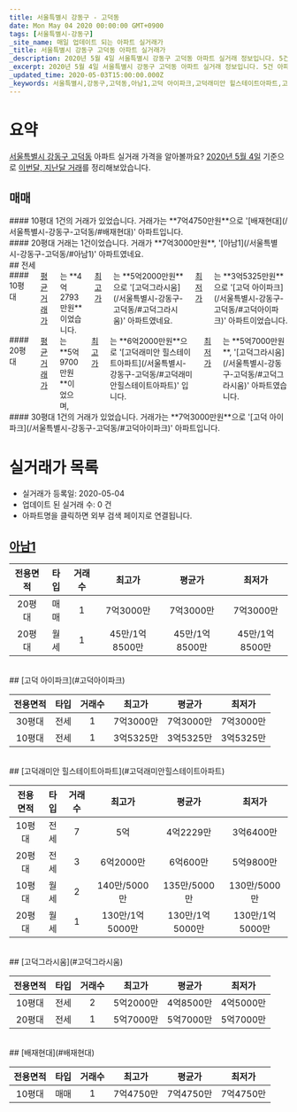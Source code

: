 ```yaml
---
title: 서울특별시 강동구 - 고덕동
date: Mon May 04 2020 00:00:00 GMT+0900
tags: [서울특별시-강동구]
_site_name: 매일 업데이트 되는 아파트 실거래가
_title: 서울특별시 강동구 고덕동 아파트 실거래가
_description: 2020년 5월 4일 서울특별시 강동구 고덕동 아파트 실거래 정보입니다. 5건 아파트 정보가 있습니다.
_excerpt: 2020년 5월 4일 서울특별시 강동구 고덕동 아파트 실거래 정보입니다. 5건 아파트 정보가 있습니다.
_updated_time: 2020-05-03T15:00:00.000Z
_keywords: 서울특별시,강동구,고덕동,아남1,고덕 아이파크,고덕래미안 힐스테이트아파트,고덕그라시움,배재현대
---
```





# 요약
<ins>서울특별시 강동구 고덕동</ins> 아파트 실거래 가격을 알아볼까요? <ins>2020년 5월 4일</ins> 기준으로 <ins>이번달, 지난달 거래</ins>를 정리해보았습니다.

## 매매
<div class="container">
<div class="six columns" markdown="1">
#### 10평대
1건의 거래가 있었습니다. 거래가는 **7억4750만원**으로 '[배재현대](/서울특별시-강동구-고덕동/#배재현대)' 아파트입니다.
</div>
<div class="six columns" markdown="1">
#### 20평대
거래는 1건이었습니다. 거래가 **7억3000만원**, '[아남1](/서울특별시-강동구-고덕동/#아남1)' 아파트였네요.
</div>
</div>
## 전세
<div class="container">
<div class="six columns" markdown="1">
#### 10평대
<ins>평균 거래가</ins>는 **4억2793만원**이었습니다. <ins>최고가</ins>는 **5억2000만원**으로 '[고덕그라시움](/서울특별시-강동구-고덕동/#고덕그라시움)' 아파트였네요. <ins>최저가</ins>는 **3억5325만원**으로 '[고덕 아이파크](/서울특별시-강동구-고덕동/#고덕아이파크)' 아파트이었습니다.
</div>
<div class="six columns" markdown="1">
#### 20평대
<ins>평균 거래가</ins>는 **5억9700만원**이었으며, <ins>최고가</ins>는 **6억2000만원**으로 '[고덕래미안 힐스테이트아파트](/서울특별시-강동구-고덕동/#고덕래미안힐스테이트아파트)' 입니다. <ins>최저가</ins>는 **5억7000만원**, '[고덕그라시움](/서울특별시-강동구-고덕동/#고덕그라시움)' 아파트였습니다.
</div>
</div>
<div class="container">
<div class="twelve columns" markdown="1">
#### 30평대
1건의 거래가 있었습니다. 거래가는 **7억3000만원**으로 '[고덕 아이파크](/서울특별시-강동구-고덕동/#고덕아이파크)' 아파트입니다.
</div>
</div>



# 실거래가 목록
- 실거래가 등록일: 2020-05-04
- 업데이트 된 실거래 수: 0 건
- 아파트명을 클릭하면 외부 검색 페이지로 연결됩니다.

## [아남1](#아남1)

|전용면적|타입|거래수|최고가|평균가|최저가|
|:---:|:---:|:---:|:---:|:---:|:---:|
|20평대|<span class="deal-type-1">매매</span>|1|7억3000만|7억3000만|7억3000만|
|20평대|<span class="deal-type-3">월세</span>|1|45만/1억8500만|45만/1억8500만|45만/1억8500만|

<br/>
## [고덕 아이파크](#고덕아이파크)

|전용면적|타입|거래수|최고가|평균가|최저가|
|:---:|:---:|:---:|:---:|:---:|:---:|
|30평대|<span class="deal-type-2">전세</span>|1|7억3000만|7억3000만|7억3000만|
|10평대|<span class="deal-type-2">전세</span>|1|3억5325만|3억5325만|3억5325만|

<br/>
## [고덕래미안 힐스테이트아파트](#고덕래미안힐스테이트아파트)

|전용면적|타입|거래수|최고가|평균가|최저가|
|:---:|:---:|:---:|:---:|:---:|:---:|
|10평대|<span class="deal-type-2">전세</span>|7|5억|4억2229만|3억6400만|
|20평대|<span class="deal-type-2">전세</span>|3|6억2000만|6억600만|5억9800만|
|10평대|<span class="deal-type-3">월세</span>|2|140만/5000만|135만/5000만|130만/5000만|
|20평대|<span class="deal-type-3">월세</span>|1|130만/1억5000만|130만/1억5000만|130만/1억5000만|

<br/>
## [고덕그라시움](#고덕그라시움)

|전용면적|타입|거래수|최고가|평균가|최저가|
|:---:|:---:|:---:|:---:|:---:|:---:|
|10평대|<span class="deal-type-2">전세</span>|2|5억2000만|4억8500만|4억5000만|
|20평대|<span class="deal-type-2">전세</span>|1|5억7000만|5억7000만|5억7000만|

<br/>
## [배재현대](#배재현대)

|전용면적|타입|거래수|최고가|평균가|최저가|
|:---:|:---:|:---:|:---:|:---:|:---:|
|10평대|<span class="deal-type-1">매매</span>|1|7억4750만|7억4750만|7억4750만|

<br/>



